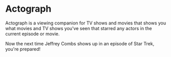 # Actograph

Actograph is a viewing companion for TV shows and movies that shows you what movies and TV shows you've seen that starred any actors in the current episode or movie.

Now the next time Jeffrey Combs shows up in an episode of Star Trek, you're prepared!
